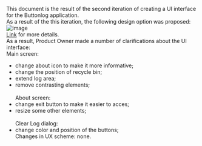 This document is the result of the second iteration of creating a UI interface for the Buttonlog application.<br>
As a result of the this iteration, the following design option was proposed:<br>
![image](https://user-images.githubusercontent.com/82474250/195077142-23b897a1-a134-47e0-b8c8-5e4e1d550482.png)<br>
[Link](https://www.figma.com/file/CCTH8dHGP8VzqF1XrrqAWu/ButtonLog-UI?node-id=1%3A136) for more details. <br>
As a result, Product Owner made a number of clarifications about the UI interface: <br>
Main screen:<br>
- change about icon to make it more informative;<br>
- change the position of recycle bin;<br>
- extend log area;<br>
- remove contrasting elements;<br><br>
About screen:<br>
- change exit button to make it easier to acces;<br>
- resize some other elements;<br><br>
Clear Log dialog:<br>
- change color and position of the buttons;<br>
Changes in UX scheme: none.<br>
